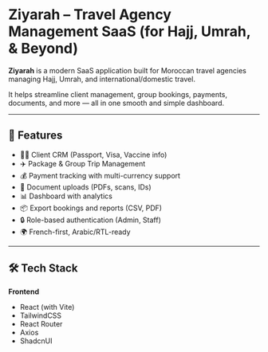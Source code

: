 # Ziyarah – Travel Agency Management SaaS (for Hajj, Umrah, & Beyond)

**Ziyarah** is a modern SaaS application built for Moroccan travel agencies managing Hajj, Umrah, and international/domestic travel.

It helps streamline client management, group bookings, payments, documents, and more — all in one smooth and simple dashboard.

---

## 🚀 Features

- 🧑‍💼 Client CRM (Passport, Visa, Vaccine info)
- ✈️ Package & Group Trip Management
- 💰 Payment tracking with multi-currency support
- 📁 Document uploads (PDFs, scans, IDs)
- 📊 Dashboard with analytics
- 📦 Export bookings and reports (CSV, PDF)
- 🔒 Role-based authentication (Admin, Staff)
- 🌍 French-first, Arabic/RTL-ready

---

## 🛠️ Tech Stack

**Frontend**

- React (with Vite)
- TailwindCSS
- React Router
- Axios
- ShadcnUI
